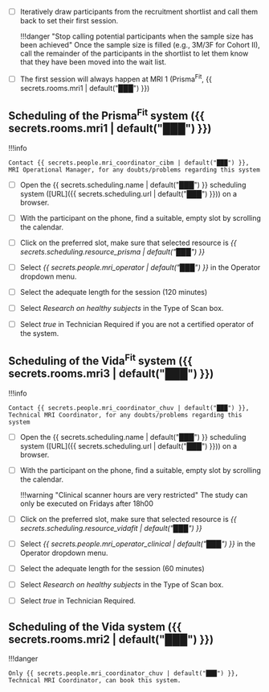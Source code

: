 
- [ ] Iteratively draw participants from the recruitment shortlist and call them back to set their first session.

	!!!danger "Stop calling potential participants when the sample size has been achieved"
		Once the sample size is filled (e.g., 3M/3F for Cohort II), call the remainder of the participants
		in the shortlist to let them know that they have been moved into the wait list.

- [ ] The first session will always happen at MRI 1 (Prisma<sup>Fit</sup>, {{ secrets.rooms.mri1 | default("███") }})

## Scheduling of the Prisma<sup>Fit</sup> system ({{ secrets.rooms.mri1 | default("███") }})

!!!info

	Contact {{ secrets.people.mri_coordinator_cibm | default("███") }}, MRI Operational Manager, for any doubts/problems regarding this system

- [ ] Open the {{ secrets.scheduling.name | default("███") }} scheduling system ([URL]({{ secrets.scheduling.url | default("███") }})) on a browser.
- [ ] With the participant on the phone, find a suitable, empty slot by scrolling the calendar.
- [ ] Click on the preferred slot, make sure that selected resource is *{{ secrets.scheduling.resource_prisma | default("███") }}*
- [ ] Select *{{ secrets.people.mri_operator | default("███") }}* in the Operator dropdown menu.
- [ ] Select the adequate length for the session (120 minutes)
- [ ] Select *Research on healthy subjects* in the Type of Scan box.
- [ ] Select *true* in Technician Required if you are not a certified operator of the system.


## Scheduling of the Vida<sup>Fit</sup> system ({{ secrets.rooms.mri3 | default("███") }})

!!!info

	Contact {{ secrets.people.mri_coordinator_chuv | default("███") }}, Technical MRI Coordinator, for any doubts/problems regarding this system

- [ ] Open the {{ secrets.scheduling.name | default("███") }} scheduling system ([URL]({{ secrets.scheduling.url | default("███") }})) on a browser.
- [ ] With the participant on the phone, find a suitable, empty slot by scrolling the calendar.

	!!!warning "Clinical scanner hours are very restricted"
		The study can only be executed on Fridays after 18h00

- [ ] Click on the preferred slot, make sure that selected resource is *{{ secrets.scheduling.resource_vidafit | default("███") }}*
- [ ] Select *{{ secrets.people.mri_operator_clinical | default("███") }}* in the Operator dropdown menu.
- [ ] Select the adequate length for the session (60 minutes)
- [ ] Select *Research on healthy subjects* in the Type of Scan box.
- [ ] Select *true* in Technician Required.

## Scheduling of the Vida system ({{ secrets.rooms.mri2 | default("███") }})

!!!danger

	Only {{ secrets.people.mri_coordinator_chuv | default("███") }}, Technical MRI Coordinator, can book this system.

